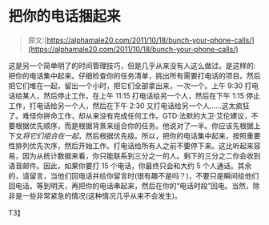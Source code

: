 # 把你的电话捆起来

> 原文:[https://alphamale20.com/2011/10/18/bunch-your-phone-calls/](https://alphamale20.com/2011/10/18/bunch-your-phone-calls/)

这是另一个简单明了的时间管理技巧，但是几乎从来没有人这么做过。是这样的:把你的电话集中起来。仔细检查你的任务清单，挑出所有需要打电话的项目。然后把它们堆在一起，留出一个小时，把它们全部拿出来，一次一个。上午 9:30 打电话给某人，然后停止工作，在上午 11:15 打电话给另一个人，然后在下午 1:15 停止工作，打电话给另一个人，然后在下午 2:30 又打电话给另一个人……这太疯狂了。难怪你拼命工作，却从来没有完成任何工作。GTD·法默的大卫·艾伦建议，不要根据优先顺序，而是根据背景来组合你的任务。他说对了一半。你应该先根据上下文*将它们组合在一起*，然后根据优先级。所以，把你的电话集中起来，按照重要性排列优先次序，然后开始工作。打电话给所有人之前不要停下来。这比听起来容易，因为从统计数据来看，你只能联系到三分之一的人。剩下的三分之二你会收到语音邮件。因此，如果你要打 15 个电话，你最终只会和大约 5 个人通话。其余的，请留言，当他们回电话并给你留言时(很有趣不是吗？)，不要只是瞬间给他们回电话。等到明天，再把你的电话串起来，然后在你的“电话时段”回电。当然，除非是一些非常紧急的情况(这种情况几乎从来不会发生)。

T3】